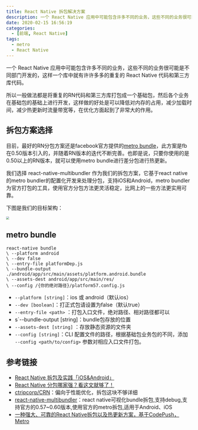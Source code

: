 ```yaml
---
title: React Native 拆包解决方案
description: 一个 React Native 应用中可能包含许多不同的业务，这些不同的业务很可能是不同部门开发的，这样一个库中就有许许多多的重复的 React Native 代码和第三方库代码。
date: 2020-02-15 16:56:19
categories:
  - [前端, React Native]
tags:
  - metro
  - React Native
---
```


<ins class="adsbygoogle" style="display:block; text-align:center;"  data-ad-layout="in-article" data-ad-format="fluid" data-ad-client="ca-pub-7962287588031867" data-ad-slot="2542544532"></ins><script> (adsbygoogle = window.adsbygoogle || []).push({});</script>

一个 React Native 应用中可能包含许多不同的业务，这些不同的业务很可能是不同部门开发的，这样一个库中就有许许多多的重复的 React Native 代码和第三方库代码。

所以一般做法都是将重复的RN代码和第三方库打包成一个基础包，然后各个业务在基础包的基础上进行开发，这样做的好处是可以降低对内存的占用，减少加载时间，减少热更新时流量带宽等，在优化方面起到了非常大的作用。

## 拆包方案选择

目前，最好的RN分包方案还是facebook官方提供的[metro bundle](https://facebook.github.io/metro/docs/en/getting-started)，此方案是fb在0.50版本引入的，并随着RN版本的迭代不断完善。也即是说，只要你使用的是0.50以上的RN版本，就可以使用metro bundle进行差分包进行热更新。

我们选择 react-native-multibundler 作为我们的拆包方案，它基于react native的metro bundler的配置化开发来处理分包，支持iOS和Android，metro bundler为官方打包的工具，使用官方分包方法更灵活稳定，比网上的一些方法更实用可靠。

下图是我们的目标架构：

<img src="https://i.loli.net/2019/10/12/AYqMTmdfp5jRlEi.png" style="zoom: 50%;" />

## metro bundle

```shell
react-native bundle
\ --platform android
\ --dev false
\ --entry-file platformDep.js
\ --bundle-output ./android/app/src/main/assets/platform.android.bundle
\ --assets-dest android/app/src/main/res/
\ --config /{你的绝对路径}/platform57.config.js
```

- `--platform [string]`：ios 或 android（默认ios）
- `--dev [boolean]`：打正式包请设置为false（默认true）
- `--entry-file <path>` ：打包入口文件，绝对路径、相对路径都可以
- s`--bundle-output [string]：bundle包存放的位置
- `--assets-dest [string]` ：存放静态资源的文件夹
- `--config [string]`：CLI 配置文件的路径，根据基础包业务包的不同，添加 `--config <path/to/config>` 参数对相应入口文件打包。

## 参考链接

- [React Native 拆包及实践「iOS&Android」](https://juejin.im/post/5cee0095f265da1b6d4006ec)
- [React Native 分包哪家强？看这文就够了！](https://www.zhuanzhi.ai/document/70cdd36e33264f337529e3a18c27215c)
- [ctripcorp/CRN](https://github.com/ctripcorp/CRN)：偏向于性能优化，拆包这块不够详细
- [react-native-multibundler](https://github.com/smallnew/react-native-multibundler)：react native可视化bundle拆包,支持debug,支持官方的0.57~0.60版本,使用官方的metro拆包,适用于Android、iOS
- [一种强大、可靠的React Native拆包以及热更新方案，基于CodePush，Metro](https://juejin.im/post/5d906e19f265da5b9c3cf2ea)
